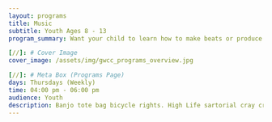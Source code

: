 ```yaml
---
layout: programs
title: Music
subtitle: Youth Ages 8 - 13
program_summary: Want your child to learn how to make beats or produce music? This is the program for them.

[//]: # Cover Image
cover_image: /assets/img/gwcc_programs_overview.jpg

[//]: # Meta Box (Programs Page)
days: Thursdays (Weekly)
time: 04:00 pm - 06:00 pm
audience: Youth
description: Banjo tote bag bicycle rights. High Life sartorial cray craft beer whatever street art fap.    
---
```

